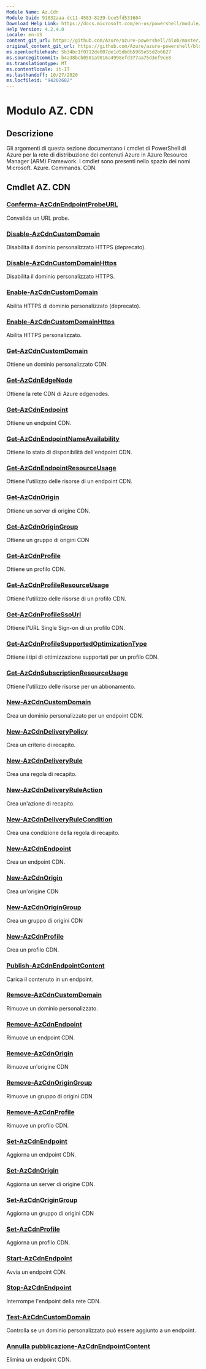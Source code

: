 ```yaml
---
Module Name: Az.Cdn
Module Guid: 91832aaa-dc11-4583-8239-bce5fd531604
Download Help Link: https://docs.microsoft.com/en-us/powershell/module/az.cdn
Help Version: 4.2.4.0
Locale: en-US
content_git_url: https://github.com/Azure/azure-powershell/blob/master/src/Cdn/Cdn/help/Az.Cdn.md
original_content_git_url: https://github.com/Azure/azure-powershell/blob/master/src/Cdn/Cdn/help/Az.Cdn.md
ms.openlocfilehash: 5b34bc1f0712de007de1d5db8b5985e55d2b6627
ms.sourcegitcommit: b4a38bcb0501a9016a4998efd377aa75d3ef9ce8
ms.translationtype: MT
ms.contentlocale: it-IT
ms.lasthandoff: 10/27/2020
ms.locfileid: "94202682"
---
```

# Modulo AZ. CDN
## Descrizione
Gli argomenti di questa sezione documentano i cmdlet di PowerShell di Azure per la rete di distribuzione dei contenuti Azure in Azure Resource Manager (ARM) Framework. I cmdlet sono presenti nello spazio dei nomi Microsoft. Azure. Commands. CDN.

## Cmdlet AZ. CDN
### [Conferma-AzCdnEndpointProbeURL](Confirm-AzCdnEndpointProbeURL.md)
Convalida un URL probe.

### [Disable-AzCdnCustomDomain](Disable-AzCdnCustomDomain.md)
Disabilita il dominio personalizzato HTTPS (deprecato).

### [Disable-AzCdnCustomDomainHttps](Disable-AzCdnCustomDomainHttps.md)
Disabilita il dominio personalizzato HTTPS.

### [Enable-AzCdnCustomDomain](Enable-AzCdnCustomDomain.md)
Abilita HTTPS di dominio personalizzato (deprecato).

### [Enable-AzCdnCustomDomainHttps](Enable-AzCdnCustomDomainHttps.md)
Abilita HTTPS personalizzato.

### [Get-AzCdnCustomDomain](Get-AzCdnCustomDomain.md)
Ottiene un dominio personalizzato CDN.

### [Get-AzCdnEdgeNode](Get-AzCdnEdgeNode.md)
Ottiene la rete CDN di Azure edgenodes.

### [Get-AzCdnEndpoint](Get-AzCdnEndpoint.md)
Ottiene un endpoint CDN.

### [Get-AzCdnEndpointNameAvailability](Get-AzCdnEndpointNameAvailability.md)
Ottiene lo stato di disponibilità dell'endpoint CDN.

### [Get-AzCdnEndpointResourceUsage](Get-AzCdnEndpointResourceUsage.md)
Ottiene l'utilizzo delle risorse di un endpoint CDN.

### [Get-AzCdnOrigin](Get-AzCdnOrigin.md)
Ottiene un server di origine CDN.

### [Get-AzCdnOriginGroup](Get-AzCdnOriginGroup.md)
Ottiene un gruppo di origini CDN

### [Get-AzCdnProfile](Get-AzCdnProfile.md)
Ottiene un profilo CDN.

### [Get-AzCdnProfileResourceUsage](Get-AzCdnProfileResourceUsage.md)
Ottiene l'utilizzo delle risorse di un profilo CDN.

### [Get-AzCdnProfileSsoUrl](Get-AzCdnProfileSsoUrl.md)
Ottiene l'URL Single Sign-on di un profilo CDN.

### [Get-AzCdnProfileSupportedOptimizationType](Get-AzCdnProfileSupportedOptimizationType.md)
Ottiene i tipi di ottimizzazione supportati per un profilo CDN.

### [Get-AzCdnSubscriptionResourceUsage](Get-AzCdnSubscriptionResourceUsage.md)
Ottiene l'utilizzo delle risorse per un abbonamento.

### [New-AzCdnCustomDomain](New-AzCdnCustomDomain.md)
Crea un dominio personalizzato per un endpoint CDN.

### [New-AzCdnDeliveryPolicy](New-AzCdnDeliveryPolicy.md)
Crea un criterio di recapito.

### [New-AzCdnDeliveryRule](New-AzCdnDeliveryRule.md)
Crea una regola di recapito.

### [New-AzCdnDeliveryRuleAction](New-AzCdnDeliveryRuleAction.md)
Crea un'azione di recapito.

### [New-AzCdnDeliveryRuleCondition](New-AzCdnDeliveryRuleCondition.md)
Crea una condizione della regola di recapito.

### [New-AzCdnEndpoint](New-AzCdnEndpoint.md)
Crea un endpoint CDN.

### [New-AzCdnOrigin](New-AzCdnOrigin.md)
Crea un'origine CDN

### [New-AzCdnOriginGroup](New-AzCdnOriginGroup.md)
Crea un gruppo di origini CDN

### [New-AzCdnProfile](New-AzCdnProfile.md)
Crea un profilo CDN.

### [Publish-AzCdnEndpointContent](Publish-AzCdnEndpointContent.md)
Carica il contenuto in un endpoint.

### [Remove-AzCdnCustomDomain](Remove-AzCdnCustomDomain.md)
Rimuove un dominio personalizzato.

### [Remove-AzCdnEndpoint](Remove-AzCdnEndpoint.md)
Rimuove un endpoint CDN.

### [Remove-AzCdnOrigin](Remove-AzCdnOrigin.md)
Rimuove un'origine CDN

### [Remove-AzCdnOriginGroup](Remove-AzCdnOriginGroup.md)
Rimuove un gruppo di origini CDN

### [Remove-AzCdnProfile](Remove-AzCdnProfile.md)
Rimuove un profilo CDN.

### [Set-AzCdnEndpoint](Set-AzCdnEndpoint.md)
Aggiorna un endpoint CDN.

### [Set-AzCdnOrigin](Set-AzCdnOrigin.md)
Aggiorna un server di origine CDN.

### [Set-AzCdnOriginGroup](Set-AzCdnOriginGroup.md)
Aggiorna un gruppo di origini CDN

### [Set-AzCdnProfile](Set-AzCdnProfile.md)
Aggiorna un profilo CDN.

### [Start-AzCdnEndpoint](Start-AzCdnEndpoint.md)
Avvia un endpoint CDN.

### [Stop-AzCdnEndpoint](Stop-AzCdnEndpoint.md)
Interrompe l'endpoint della rete CDN.

### [Test-AzCdnCustomDomain](Test-AzCdnCustomDomain.md)
Controlla se un dominio personalizzato può essere aggiunto a un endpoint.

### [Annulla pubblicazione-AzCdnEndpointContent](Unpublish-AzCdnEndpointContent.md)
Elimina un endpoint CDN.

